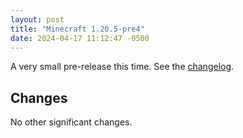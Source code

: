 ```yaml
---
layout: post
title: "Minecraft 1.20.5-pre4"
date: 2024-04-17 11:12:47 -0500
---
```


A very small pre-release this time. See the [changelog](https://www.minecraft.net/en-us/article/minecraft-1-20-5-pre-release-4).

## Changes

No other significant changes.

